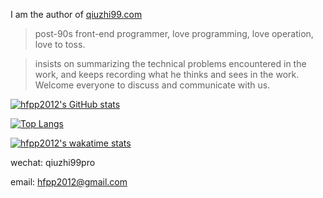 I am the author of [qiuzhi99.com](https://www.qiuzhi99.com)

> post-90s front-end programmer, love programming, love operation, love to toss.

> insists on summarizing the technical problems encountered in the work, and keeps recording what he thinks and sees in the work. Welcome everyone to discuss and communicate with us.

[![hfpp2012's GitHub stats](https://github-readme-stats.vercel.app/api?username=hfpp2012)](https://github.com/hfpp2012)

[![Top Langs](https://github-readme-stats.vercel.app/api/top-langs/?username=hfpp2012)](https://github.com/hfpp2012)

[![hfpp2012's wakatime stats](https://github-readme-stats.vercel.app/api/wakatime?username=hfpp2012)](https://github.com/hfpp2012)

wechat: qiuzhi99pro

email: hfpp2012@gmail.com
